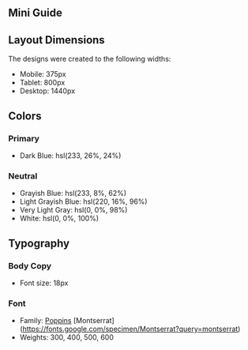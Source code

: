 ## Mini Guide

## Layout Dimensions

The designs were created to the following widths:

- Mobile: 375px
- Tablet: 800px
- Desktop: 1440px

## Colors

### Primary

- Dark Blue: hsl(233, 26%, 24%)

### Neutral

- Grayish Blue: hsl(233, 8%, 62%)
- Light Grayish Blue: hsl(220, 16%, 96%)
- Very Light Gray: hsl(0, 0%, 98%)
- White: hsl(0, 0%, 100%)

## Typography

### Body Copy

- Font size: 18px

### Font

- Family: [Poppins](https://fonts.google.com/specimen/Poppins?query=poppins)
[Montserrat] (https://fonts.google.com/specimen/Montserrat?query=montserrat)
- Weights: 300, 400, 500, 600
